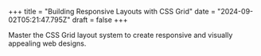 +++
title = "Building Responsive Layouts with CSS Grid"
date = "2024-09-02T05:21:47.795Z"
draft = false
+++

  Master the CSS Grid layout system to create responsive and visually appealing web designs.
        
